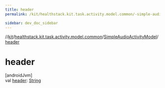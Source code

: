 ```yaml
---
title: header
permalink: /kit/healthstack.kit.task.activity.model.common/-simple-audio-activity-model/header.html

sidebar: dev_doc_sidebar
---
```

//[kit](../../../kit.html)/[healthstack.kit.task.activity.model.common](../index.html)/[SimpleAudioActivityModel](index.html)/[header](header.html)



# header



[androidJvm]\
val [header](header.html): [String](https://kotlinlang.org/api/latest/jvm/stdlib/kotlin/-string/index.html)




